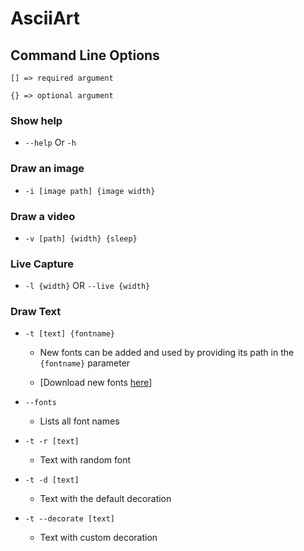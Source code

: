 # AsciiArt

## Command Line Options

    [] => required argument

    {} => optional argument

### Show help

- `--help` Or `-h`

### Draw an image

- ` -i [image path] {image width} `

### Draw a video

- `-v [path] {width} {sleep}`

### Live Capture

- `-l {width}` OR `--live {width}`

### Draw Text

- `-t [text] {fontname}`

  - New fonts can be added and used by providing its path in the `{fontname}` parameter

  - [Download new fonts [here](https://github.com/xero/figlet-fonts/tree/master)]

- `--fonts`
  - Lists all font names
- `-t -r [text]`
  - Text with random font
- `-t -d [text]`
  - Text with the default decoration
- `-t --decorate [text]`
  - Text with custom decoration
